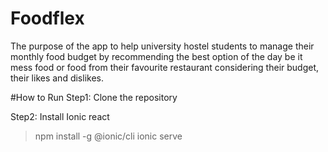 # Foodflex
 The purpose of the app to help university hostel students to manage their monthly food budget by recommending the best option of the day
 be it mess food or food from their favourite restaurant  considering their budget, their likes and dislikes. 
 
 #How to Run
 Step1: Clone the repository
 
 
 Step2: Install Ionic react
 > npm install -g @ionic/cli
 > ionic serve
 
